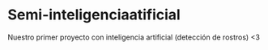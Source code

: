 # Semi-inteligenciaatificial
Nuestro primer proyecto con inteligencia artificial (detección de rostros) &lt;3
